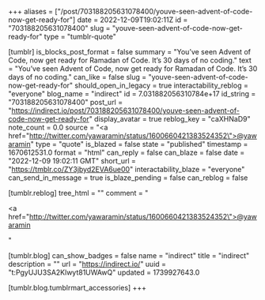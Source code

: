 +++
aliases = ["/post/703188205631078400/youve-seen-advent-of-code-now-get-ready-for"]
date = 2022-12-09T19:02:11Z
id = "703188205631078400"
slug = "youve-seen-advent-of-code-now-get-ready-for"
type = "tumblr-quote"

[tumblr]
is_blocks_post_format = false
summary = "You’ve seen Advent of Code, now get ready for Ramadan of Code. It’s 30 days of no coding."
text = "You&rsquo;ve seen Advent of Code, now get ready for Ramadan of Code. It&rsquo;s 30 days of no coding."
can_like = false
slug = "youve-seen-advent-of-code-now-get-ready-for"
should_open_in_legacy = true
interactability_reblog = "everyone"
blog_name = "indirect"
id = 7.031882056310784e+17
id_string = "703188205631078400"
post_url = "https://indirect.io/post/703188205631078400/youve-seen-advent-of-code-now-get-ready-for"
display_avatar = true
reblog_key = "caXHNaD9"
note_count = 0.0
source = "<a href=\"http://twitter.com/yawaramin/status/1600660421383524352\">@yawaramin</a>"
type = "quote"
is_blazed = false
state = "published"
timestamp = 1670612531.0
format = "html"
can_reply = false
can_blaze = false
date = "2022-12-09 19:02:11 GMT"
short_url = "https://tmblr.co/ZY3jbyd2EVA6ue00"
interactability_blaze = "everyone"
can_send_in_message = true
is_blaze_pending = false
can_reblog = false

[tumblr.reblog]
tree_html = ""
comment = "<p><a href=\"http://twitter.com/yawaramin/status/1600660421383524352\">@yawaramin</a></p>"

[tumblr.blog]
can_show_badges = false
name = "indirect"
title = "indirect"
description = ""
url = "https://indirect.io/"
uuid = "t:PgyUJU3SA2Klwyt81UWAwQ"
updated = 1739927643.0

[tumblr.blog.tumblrmart_accessories]
+++
